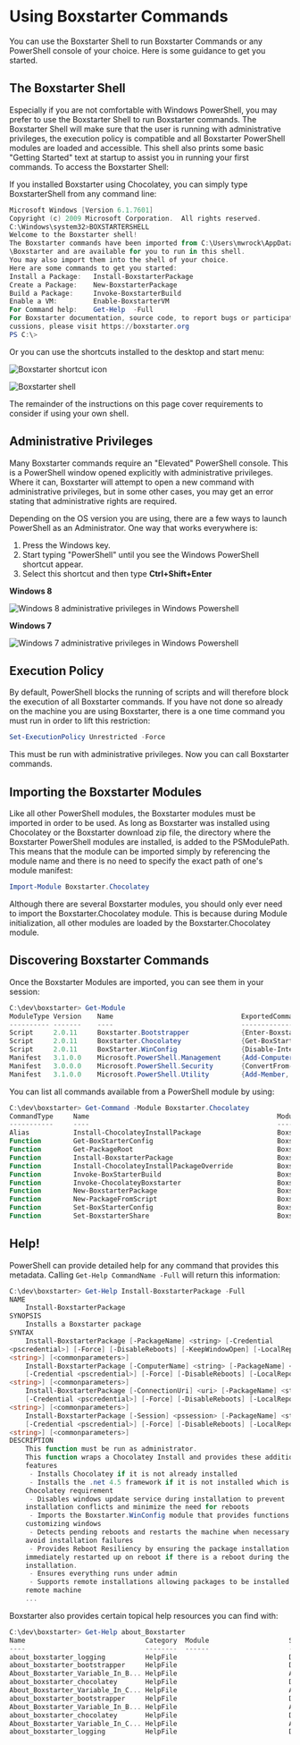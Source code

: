 ﻿---
Order: 40
Title: Using Boxstarter Commands
---

# Using Boxstarter Commands

You can use the Boxstarter Shell to run Boxstarter Commands or any PowerShell console of your choice. Here is some guidance to get you started.

## The Boxstarter Shell

Especially if you are not comfortable with Windows PowerShell, you may prefer to use the Boxstarter Shell to run Boxstarter commands. The Boxstarter Shell will make sure that the user is running with administrative privileges, the execution policy is compatible and all Boxstarter PowerShell modules are loaded and accessible. This shell also prints some basic "Getting Started" text at startup to assist you in running your first commands. To access the Boxstarter Shell:

If you installed Boxstarter using Chocolatey, you can simply type BoxstarterShell from any command line:

```powershell
Microsoft Windows [Version 6.1.7601]
Copyright (c) 2009 Microsoft Corporation.  All rights reserved.
C:\Windows\system32>BOXSTARTERSHELL
Welcome to the Boxstarter shell!
The Boxstarter commands have been imported from C:\Users\mwrock\AppData\Roaming
\Boxstarter and are available for you to run in this shell.
You may also import them into the shell of your choice.
Here are some commands to get you started:
Install a Package:   Install-BoxstarterPackage
Create a Package:    New-BoxstarterPackage
Build a Package:     Invoke-BoxstarterBuild
Enable a VM:         Enable-BoxstarterVM
For Command help:    Get-Help  -Full
For Boxstarter documentation, source code, to report bugs or participate in dis
cussions, please visit https://boxstarter.org
PS C:\>
```

Or you can use the shortcuts installed to the desktop and start menu:

![Boxstarter shortcut icon](/assets/images/shortcut.png)

![Boxstarter shell](/assets/images/shell.png)

The remainder of the instructions on this page cover requirements to consider if using your own shell.

## Administrative Privileges

Many Boxstarter commands require an "Elevated" PowerShell console. This is a PowerShell window opened explicitly with administrative privileges. Where it can, Boxstarter will attempt to open a new command with administrative privileges, but in some other cases, you may get an error stating that administrative rights are required.

Depending on the OS version you are using, there are a few ways to launch PowerShell as an Administrator. One way that works everywhere is:

1.  Press the Windows key.
2.  Start typing "PowerShell" until you see the Windows PowerShell shortcut appear.
3.  Select this shortcut and then type **Ctrl+Shift+Enter**

**Windows 8**

![Windows 8 administrative privileges in Windows Powershell](/assets/images/win8admin.png)

**Windows 7**

![Windows 7 administrative privileges in Windows Powershell](/assets/images/win7admin.png)

## Execution Policy

By default, PowerShell blocks the running of scripts and will therefore block the execution of all Boxstarter commands. If you have not done so already on the machine you are using Boxstarter, there is a one time command you must run in order to lift this restriction:

```powershell
Set-ExecutionPolicy Unrestricted -Force
```

This must be run with administrative privileges. Now you can call Boxstarter commands.

## Importing the Boxstarter Modules

Like all other PowerShell modules, the Boxstarter modules must be imported in order to be used. As long as Boxstarter was installed using Chocolatey or the Boxstarter download zip file, the directory where the Boxstarter PowerShell modules are installed, is added to the PSModulePath. This means that the module can be imported simply by referencing the module name and there is no need to specify the exact path of one's module manifest:

```powershell
Import-Module Boxstarter.Chocolatey
```

Although there are several Boxstarter modules, you should only ever need to import the Boxstarter.Chocolatey module. This is because during Module initialization, all other modules are loaded by the Boxstarter.Chocolatey module.

## Discovering Boxstarter Commands

Once the Boxstarter Modules are imported, you can see them in your session:

```powershell
C:\dev\boxstarter> Get-Module
ModuleType Version    Name                                ExportedCommands
---------- -------    ----                                ----------------
Script     2.0.11     Boxstarter.Bootstrapper             {Enter-BoxstarterL...
Script     2.0.11     Boxstarter.Chocolatey               {Get-BoxStarterCon...
Script     2.0.11     BoxStarter.WinConfig                {Disable-InternetE...
Manifest   3.1.0.0    Microsoft.PowerShell.Management     {Add-Computer, Add...
Manifest   3.0.0.0    Microsoft.PowerShell.Security       {ConvertFrom-Secur...
Manifest   3.1.0.0    Microsoft.PowerShell.Utility        {Add-Member, Add-T...
```

You can list all commands available from a PowerShell module by using:

```powershell
C:\dev\boxstarter> Get-Command -Module Boxstarter.Chocolatey
CommandType     Name                                               ModuleName
-----------     ----                                               ----------
Alias           Install-ChocolateyInstallPackage                   Boxstarte...
Function        Get-BoxStarterConfig                               Boxstarte...
Function        Get-PackageRoot                                    Boxstarte...
Function        Install-BoxstarterPackage                          Boxstarte...
Function        Install-ChocolateyInstallPackageOverride           Boxstarte...
Function        Invoke-BoxStarterBuild                             Boxstarte...
Function        Invoke-ChocolateyBoxstarter                        Boxstarte...
Function        New-BoxstarterPackage                              Boxstarte...
Function        New-PackageFromScript                              Boxstarte...
Function        Set-BoxStarterConfig                               Boxstarte...
Function        Set-BoxstarterShare                                Boxstarte...
```

## Help!

PowerShell can provide detailed help for any command that provides this metadata. Calling `Get-Help CommandName -Full` will return this information:

```powershell
C:\dev\boxstarter> Get-Help Install-BoxstarterPackage -Full
NAME
    Install-BoxstarterPackage
SYNOPSIS
    Installs a Boxstarter package
SYNTAX
    Install-BoxstarterPackage [-PackageName] <string> [-Credential
<pscredential>] [-Force] [-DisableReboots] [-KeepWindowOpen] [-LocalRepo
<string>] [<commonparameters>]
    Install-BoxstarterPackage [-ComputerName] <string> [-PackageName] <string>
    [-Credential <pscredential>] [-Force] [-DisableReboots] [-LocalRepo
<string>] [<commonparameters>]
    Install-BoxstarterPackage [-ConnectionUri] <uri> [-PackageName] <string>
    [-Credential <pscredential>] [-Force] [-DisableReboots] [-LocalRepo
<string>] [<commonparameters>]
    Install-BoxstarterPackage [-Session] <pssession> [-PackageName] <string>
    [-Credential <pscredential>] [-Force] [-DisableReboots] [-LocalRepo
<string>] [<commonparameters>]
DESCRIPTION
    This function must be run as administrator.
    This function wraps a Chocolatey Install and provides these additional
    features
     - Installs Chocolatey if it is not already installed
     - Installs the .net 4.5 framework if it is not installed which is a
    Chocolatey requirement
     - Disables windows update service during installation to prevent
    installation conflicts and minimize the need for reboots
     - Imports the Boxstarter.WinConfig module that provides functions for
    customizing windows
     - Detects pending reboots and restarts the machine when necessary to
    avoid installation failures
     - Provides Reboot Resiliency by ensuring the package installation is
    immediately restarted up on reboot if there is a reboot during the
    installation.
     - Ensures everything runs under admin
     - Supports remote installations allowing packages to be installed on a
    remote machine
    ...
```

Boxstarter also provides certain topical help resources you can find with:

```powershell
C:\dev\boxstarter> Get-Help about_Boxstarter
Name                              Category  Module                    Synopsis
----                              --------  ------                    --------
about_boxstarter_logging          HelpFile                            Descri...
about_boxstarter_bootstrapper     HelpFile                            Descri...
About_Boxstarter_Variable_In_B... HelpFile                            A Hash...
about_boxstarter_chocolatey       HelpFile                            Descri...
About_Boxstarter_Variable_In_C... HelpFile                            A Hash...
about_boxstarter_bootstrapper     HelpFile                            Descri...
About_Boxstarter_Variable_In_B... HelpFile                            A Hash...
about_boxstarter_chocolatey       HelpFile                            Descri...
About_Boxstarter_Variable_In_C... HelpFile                            A Hash...
about_boxstarter_logging          HelpFile                            Descri...
```
